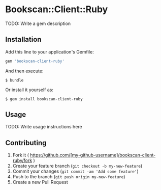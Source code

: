# Bookscan::Client::Ruby

TODO: Write a gem description

## Installation

Add this line to your application's Gemfile:

```ruby
gem 'bookscan-client-ruby'
```

And then execute:

    $ bundle

Or install it yourself as:

    $ gem install bookscan-client-ruby

## Usage

TODO: Write usage instructions here

## Contributing

1. Fork it ( https://github.com/[my-github-username]/bookscan-client-ruby/fork )
2. Create your feature branch (`git checkout -b my-new-feature`)
3. Commit your changes (`git commit -am 'Add some feature'`)
4. Push to the branch (`git push origin my-new-feature`)
5. Create a new Pull Request
